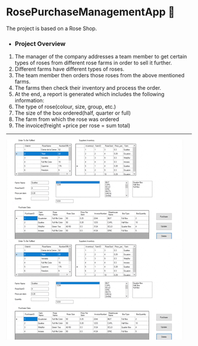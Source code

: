 # RosePurchaseManagementApp :bouquet:

The project is based on a Rose Shop.

* ### Project Overview 
1.	The manager of the company addresses a team member to get certain types of roses from different rose farms in order to sell it further.
1.	Different farms have different types of roses.
1.	The team member then orders those roses from the above mentioned farms.
1.	The farms then check their inventory and process the order.
1.	At the end, a report is generated which includes the following information:
1.	The type of rose(colour, size, group, etc.)
1.	The size of the box ordered(half, quarter or full)
1.	The farm from which the rose was ordered
1.	The invoice(freight +price per rose = sum total)

<hr/>

![](roseApp.gif)
![](roseApp.gif)
